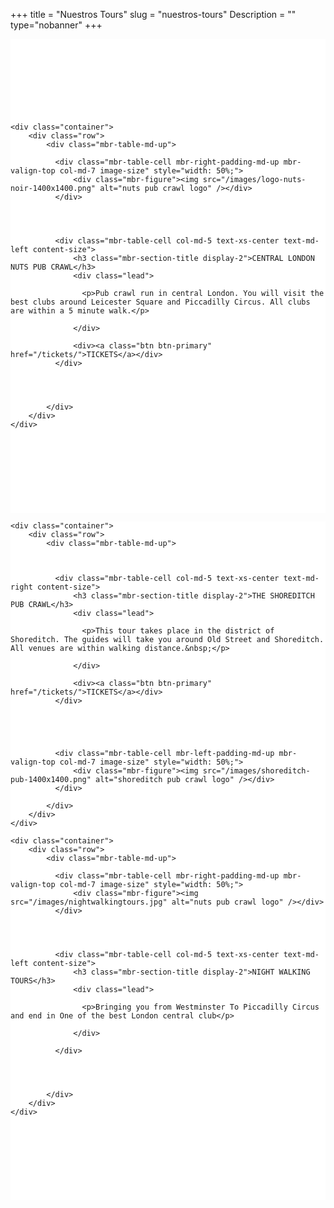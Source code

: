 ﻿+++
title = "Nuestros Tours"
slug = "nuestros-tours"
Description = ""
type="nobanner"
+++

<section class="mbr-section mbr-after-navbar" id="msg-box5-1u" style="background-color: rgb(255, 255, 255); padding-top: 120px; padding-bottom: 120px;">

    <div class="container">
        <div class="row">
            <div class="mbr-table-md-up">

              <div class="mbr-table-cell mbr-right-padding-md-up mbr-valign-top col-md-7 image-size" style="width: 50%;">
                  <div class="mbr-figure"><img src="/images/logo-nuts-noir-1400x1400.png" alt="nuts pub crawl logo" /></div>
              </div>




              <div class="mbr-table-cell col-md-5 text-xs-center text-md-left content-size">
                  <h3 class="mbr-section-title display-2">CENTRAL LONDON NUTS PUB CRAWL</h3>
                  <div class="lead">

                    <p>Pub crawl run in central London. You will visit the best clubs around Leicester Square and Piccadilly Circus. All clubs are within a 5 minute walk.</p>

                  </div>

                  <div><a class="btn btn-primary" href="/tickets/">TICKETS</a></div>
              </div>




            </div>
        </div>
    </div>

</section>

<section class="mbr-section" id="msg-box5-1t" style="background-color: rgb(255, 255, 255); padding-top: 0px; padding-bottom: 120px;">


    <div class="container">
        <div class="row">
            <div class="mbr-table-md-up">



              <div class="mbr-table-cell col-md-5 text-xs-center text-md-right content-size">
                  <h3 class="mbr-section-title display-2">THE SHOREDITCH PUB CRAWL</h3>
                  <div class="lead">

                    <p>This tour takes place in the district of Shoreditch. The guides will take you around Old Street and Shoreditch. All venues are within walking distance.&nbsp;</p>

                  </div>

                  <div><a class="btn btn-primary" href="/tickets/">TICKETS</a></div>
              </div>





              <div class="mbr-table-cell mbr-left-padding-md-up mbr-valign-top col-md-7 image-size" style="width: 50%;">
                  <div class="mbr-figure"><img src="/images/shoreditch-pub-1400x1400.png" alt="shoreditch pub crawl logo" /></div>
              </div>

            </div>
        </div>
    </div>

    <div class="container">
        <div class="row">
            <div class="mbr-table-md-up">

              <div class="mbr-table-cell mbr-right-padding-md-up mbr-valign-top col-md-7 image-size" style="width: 50%;">
                  <div class="mbr-figure"><img src="/images/nightwalkingtours.jpg" alt="nuts pub crawl logo" /></div>
              </div>




              <div class="mbr-table-cell col-md-5 text-xs-center text-md-left content-size">
                  <h3 class="mbr-section-title display-2">NIGHT WALKING TOURS</h3>
                  <div class="lead">

                    <p>Bringing you from Westminster To Piccadilly Circus and end in One of the best London central club</p>

                  </div>
<script src="https://assets.ticketinghub.com/checkout.js" data-channel="4d25daa0-5506-45de-b426-6a7d62e8ac8d" data-endpoint="https://api.ticketinghub.com" data-product="01714560-51b7-46dd-83c2-09eca0268ac4" data-layout="button" data-landing="tickets" data-event-period="7" data-fields="name,email,telephone" data-color="#314770" data-button-label="BOOK NOW" data-discounts="1" data-free="0" data-avs="0" data-subscribe="1"></script>

              </div>




            </div>
        </div>
    </div>








</section>
